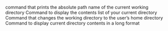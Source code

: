 command that prints the absolute path name of the current working directory
Command to display the contents list of your current directory
Command that changes the working directory to the user’s home directory
Command to display current directory contents in a long format
